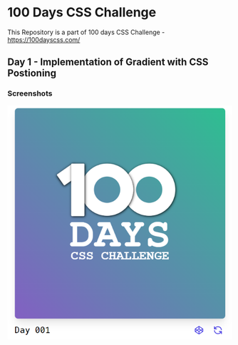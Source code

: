
# 100 Days CSS Challenge

This Repository is a part of 100 days CSS Challenge - https://100dayscss.com/

## Day 1 - Implementation of Gradient with CSS Postioning

### Screenshots

![App Screenshot](https://github.com/Saurabh-Saha-19/100DaysCSSChallenge/blob/master/Day1/Screenshot%202024-03-03%20191921.png?raw=true)


